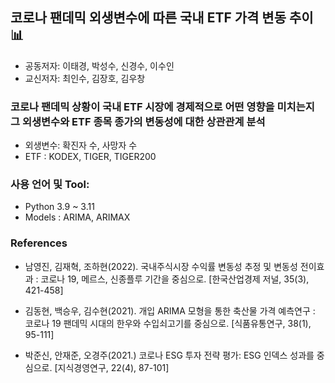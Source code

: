 
## 코로나 팬데믹 외생변수에 따른 국내 ETF 가격 변동 추이 📊
- 공동저자: 이태경, 박성수, 신경수, 이수인
- 교신저자: 최인수, 김장호, 김우창
  
### 코로나 팬데믹 상황이 국내 ETF 시장에 경제적으로 어떤 영향을 미치는지 그 외생변수와 ETF 종목 종가의 변동성에 대한 상관관계 분석

- 외생변수: 확진자 수, 사망자 수
- ETF : KODEX, TIGER, TIGER200

### 사용 언어 및 Tool:
- Python 3.9 ~ 3.11
- Models : ARIMA, ARIMAX

### References
- 남영진, 김재혁, 조하현(2022). 국내주식시장 수익률 변동성 추정 및 변동성 전이효과 : 코로나 19, 메르스, 신종플루 기간을 중심으로. [한국산업경제 저널, 35(3), 421-458]

- 김동현, 백승우, 김수현(2021). 개입 ARIMA 모형을 통한 축산물 가격 예측연구 : 코로나 19 팬데믹 시대의 한우와 수입쇠고기를 중심으로. [식품유통연구, 38(1), 95-111]

- 박준신, 안재준, 오경주(2021.) 코로나 ESG 투자 전략 평가: ESG 인덱스 성과를 중심으로. [지식경영연구, 22(4), 87-101]


